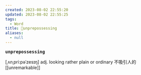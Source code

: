```yaml
---
created: 2023-08-02 22:55:20
updated: 2023-08-02 22:55:25
tags:
  - Word
title: 📖unprepossessing
aliases:
  - null
---
```


<pre><strong>unprepossessing</strong></pre>
[ˌʌnˌpri:pəˈzesɪŋ]
adj. looking rather plain or ordinary 不吸引⼈的
[[unremarkable]]
